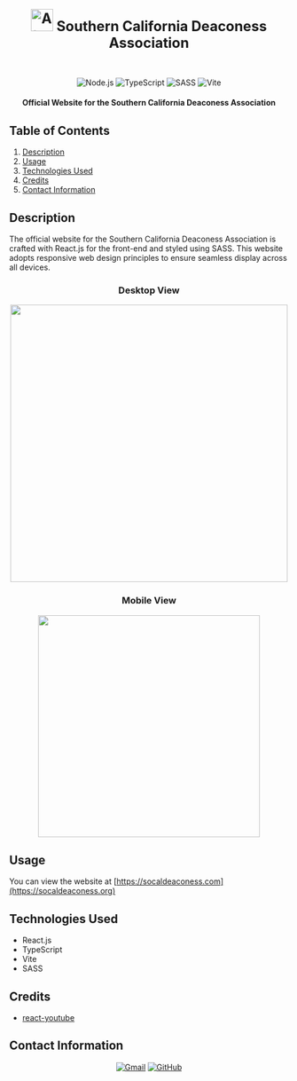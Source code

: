 <div align="center" style="display: flex; align-items: center; justify-content: center;">
    <h1 style="font-size: 25px"><span><img width="40px" height="auto" src="https://github.com/SoCal-Deaconess-Association/scda-v2/assets/59628271/9b7c9fe8-4f69-45d8-b4ea-1e3329aaab63" alt="Atara Ara"></span>  Southern California Deaconess Association</h1>
</div>


<br>

<p align="center">
    <img src="https://img.shields.io/badge/React-61DAFB.svg?style=for-the-badge&logo=React&logoColor=black" alt="Node.js">
    <img src="https://img.shields.io/badge/TypeScript-3178C6.svg?style=for-the-badge&logo=TypeScript&logoColor=white" alt="TypeScript">
    <img src="https://img.shields.io/badge/Sass-CC6699.svg?style=for-the-badge&logo=Sass&logoColor=white" alt="SASS">
    <img src="https://img.shields.io/badge/Vite-646CFF.svg?style=for-the-badge&logo=Vite&logoColor=white" alt="Vite">
</p>

<h4 align="center">Official Website for the Southern California Deaconess Association</h4>

## Table of Contents
1. [Description](#description)
2. [Usage](#usage)
3. [Technologies Used](#technologies-used)
4. [Credits](#credits)
5. [Contact Information](#contact-information)

## Description
The official website for the Southern California Deaconess Association is crafted with React.js for the front-end and styled using SASS. This website adopts responsive web design principles to ensure seamless display across all devices.

<div align="center">
    <h3>Desktop View</h3>
    <img width="500" height="auto" src='https://github.com/SoCal-Deaconess-Association/scda-v2/assets/59628271/59696deb-55c0-498e-b02f-ce01cab9bfc4'>
</div>
<div align='center'>
    <h3>Mobile View</h3>
    <img width="auto" height="400" src='https://github.com/SoCal-Deaconess-Association/scda-v2/assets/59628271/b4853021-ffaa-40d0-b46b-998f0aef4931'>
</div>

## Usage
You can view the website at [https://socaldeaconess.com](https://socaldeaconess.org)

## Technologies Used
* React.js
* TypeScript
* Vite
* SASS

## Credits
* [react-youtube](https://www.npmjs.com/package/react-youtube)

## Contact Information
<p align="center">
    <a href="mailto:cwchilvers@gmail.com"><img src="https://img.shields.io/badge/Gmail-D14836?style=for-the-badge&logo=gmail&logoColor=white" alt="Gmail"></a>
    <a href="https://github.com/cwchilvers"><img src="https://img.shields.io/badge/GitHub-181717.svg?style=for-the-badge&logo=GitHub&logoColor=white" alt="GitHub"></a>
</p>
